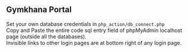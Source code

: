 ## Gymkhana Portal

Set your own database credentials in `php_action/db_connect.php`  
Copy and Paste the entire code sql entry field of phpMyAdmin localhost page (outside all the databases).  
Invisible links to other login pages are at bottom right of any login page.  